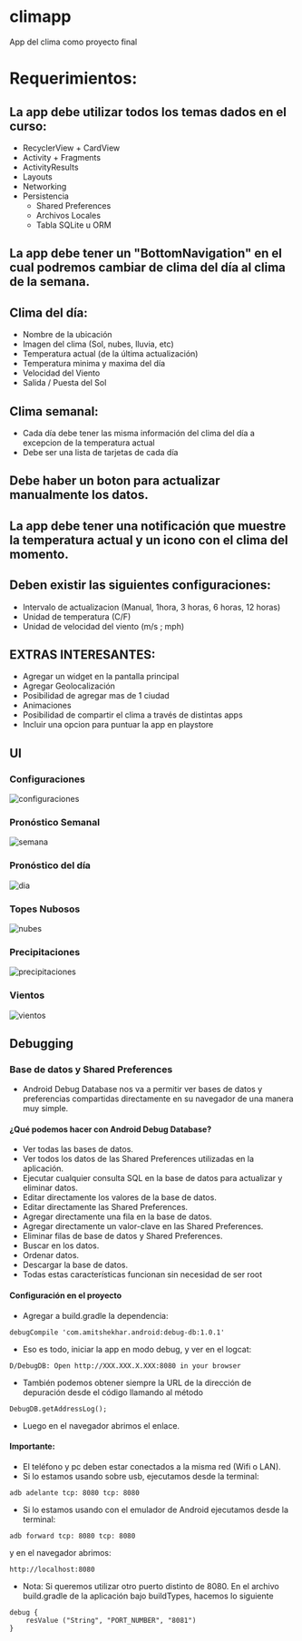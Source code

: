 # climapp
App del clima como proyecto final

# Requerimientos:
## La app debe utilizar todos los temas dados en el curso:

* RecyclerView + CardView
* Activity + Fragments
* ActivityResults
* Layouts
* Networking
* Persistencia
  * Shared Preferences
  * Archivos Locales
  * Tabla SQLite u ORM
  
## La app debe tener un "BottomNavigation" en el cual podremos cambiar de clima del día al clima de la semana.

## Clima del día:

* Nombre de la ubicación
* Imagen del clima (Sol, nubes, lluvia, etc)
* Temperatura actual (de la última actualización)
* Temperatura minima y maxima del día
* Velocidad del Viento
* Salida / Puesta del Sol

## Clima semanal:
* Cada día debe tener las misma información del clima del día a excepcion de la temperatura actual
* Debe ser una lista de tarjetas de cada día

## Debe haber un boton para actualizar manualmente los datos.

## La app debe tener una notificación que muestre la temperatura actual y un icono con el clima del momento.

## Deben existir las siguientes configuraciones:

* Intervalo de actualizacion (Manual, 1hora, 3 horas, 6 horas, 12 horas)
* Unidad de temperatura (C/F)
* Unidad de velocidad del viento (m/s ; mph)

## EXTRAS INTERESANTES:

* Agregar un widget en la pantalla principal
* Agregar Geolocalización
* Posibilidad de agregar mas de 1 ciudad
* Animaciones
* Posibilidad de compartir el clima a través de distintas apps
* Incluir una opcion para puntuar la app en playstore

## UI
### Configuraciones
![configuraciones](https://user-images.githubusercontent.com/12887035/30678923-0aa002c8-9e6c-11e7-90e7-9dbafc153423.png)

### Pronóstico Semanal
![semana](https://user-images.githubusercontent.com/12887035/30678922-0a9fed1a-9e6c-11e7-909d-f24a4a24363e.png)

### Pronóstico del día
![dia](https://user-images.githubusercontent.com/12887035/30678924-0aa0d2f2-9e6c-11e7-98b3-c8299ee49342.png)

### Topes Nubosos
![nubes](https://user-images.githubusercontent.com/12887035/30678935-11a134d4-9e6c-11e7-827a-2f1a8e196e7f.png)

### Precipitaciones
![precipitaciones](https://user-images.githubusercontent.com/12887035/30678937-11c4c67e-9e6c-11e7-86cb-0dca942cac2b.png)

### Vientos
![vientos](https://user-images.githubusercontent.com/12887035/30678938-11e9efa8-9e6c-11e7-9e4b-81aa221b11f1.png)

## Debugging
### Base de datos y Shared Preferences
* Android Debug Database nos va a permitir ver bases de datos y preferencias compartidas directamente en su navegador de una manera muy simple.

#### ¿Qué podemos hacer con Android Debug Database?

* Ver todas las bases de datos.
* Ver todos los datos de las Shared Preferences utilizadas en la aplicación.
* Ejecutar cualquier consulta SQL en la base de datos para actualizar y eliminar datos.
* Editar directamente los valores de la base de datos.
* Editar directamente las Shared Preferences.
* Agregar directamente una fila en la base de datos.
* Agregar directamente un valor-clave en las Shared Preferences.
* Eliminar filas de base de datos y Shared Preferences.
* Buscar en los datos.
* Ordenar datos.
* Descargar la base de datos.
* Todas estas características funcionan sin necesidad de ser root

#### Configuración en el proyecto

* Agregar a build.gradle la dependencia:
```
debugCompile 'com.amitshekhar.android:debug-db:1.0.1'
```

* Eso es todo, iniciar la app en modo debug, y ver en el logcat:
```
D/DebugDB: Open http://XXX.XXX.X.XXX:8080 in your browser
```

* También podemos obtener siempre la URL de la dirección de depuración desde el código llamando al método
```
DebugDB.getAddressLog();
```

* Luego en el navegador abrimos el enlace.

#### Importante:

* El teléfono y pc deben estar conectados a la misma red (Wifi o LAN).
* Si lo estamos usando sobre usb, ejecutamos desde la terminal:
```
adb adelante tcp: 8080 tcp: 8080
```
* Si lo estamos usando con el emulador de Android ejecutamos desde la terminal:
```
adb forward tcp: 8080 tcp: 8080
``` 
  y en el navegador abrimos:
  ```
  http://localhost:8080
  ```

* Nota: Si queremos utilizar otro puerto distinto de 8080. En el archivo build.gradle de la aplicación bajo buildTypes, hacemos lo siguiente

```
debug {
    resValue ("String", "PORT_NUMBER", "8081")
}
```

